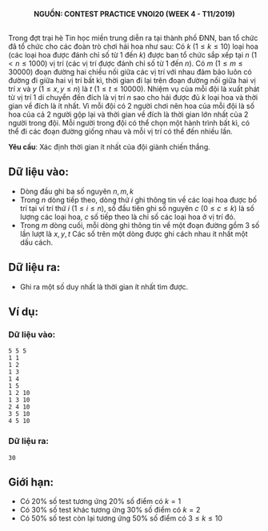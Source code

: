 **<center>NGUỒN: CONTEST PRACTICE VNOI20 (WEEK 4 - T11/2019)</center>**
<br>

Trong đợt trại hè Tin học miền trung diễn ra tại thành phố ĐNN, ban tổ chức đã tổ chức cho các đoàn trò chơi hái hoa như sau: Có $k\ (1≤k≤10)$ loại hoa (các loại hoa được đánh chỉ số từ $1$ đến $k$) được ban tổ chức sắp xếp tại $n\ (1< n≤1000)$ vị trí (các vị trí được đánh chỉ số từ $1$ đến $n$). Có $m\ (1≤m≤30000)$ đoạn đường hai chiều nối giữa các vị trí với nhau đảm bảo luôn có đường đi giữa hai vị trí bất kì, thời gian đi lại trên đoạn đường nối giữa hai vị trí $x$ và $y\ (1≤x,y≤n)$ là $t\ (1≤t≤10000)$. Nhiệm vụ của mỗi đội là xuất phát từ vị trí $1$ di chuyển đến đích là vị trí $n$ sao cho hái được đủ $k$ loại hoa và thời gian về đích là ít nhất. Vì mỗi đội có $2$ người chơi nên hoa của mỗi đội là số hoa của cả $2$ người gộp lại và thời gian về đích là thời gian lớn nhất của $2$ người trong đội. Mỗi người trong đội có thể chọn một hành trình bất kì, có thể đi các đoạn đường giống nhau và mỗi vị trí có thể đến nhiều lần.

**Yêu cầu**: Xác định thời gian ít nhất của đội giành chiến thắng.

## Dữ liệu vào:
+ Dòng đầu ghi ba số nguyên $n,m,k$
+ Trong $n$ dòng tiếp theo, dòng thứ $i$ ghi thông tin về các loại hoa được bố trí tại ví trí thứ $i\ (1≤i≤n)$, số đầu tiên ghi số nguyên $c\ (0≤c≤k)$ là số lượng các loại hoa, $c$ số tiếp theo là chỉ số các loại hoa ở vị trí đó.
+ Trong $m$ dòng cuối, mỗi dòng ghi thông tin về một đoạn đường gồm $3$ số lần lượt là $x,y,t$
Các số trên một dòng được ghi cách nhau ít nhất một dấu cách.

## Dữ liệu ra:
- Ghi ra một số duy nhất là thời gian ít nhất tìm được.

## Ví dụ: 
### Dữ liệu vào:
```
5 5 5
1 1
1 2
1 3
1 4
1 5
1 2 10
1 3 10
2 4 10
3 5 10
4 5 10
```

### Dữ liệu ra:
```
30
```
## Giới hạn:
+ Có $20\%$ số test tương ứng $20\%$ số điểm có $k=1$
+ Có $30\%$ số test khác tương ứng $30\%$ số điểm có $k=2$
+ Có $50\%$ số test còn lại tương ứng $50\%$ số điểm có $3≤k≤10$